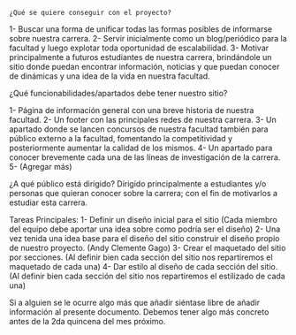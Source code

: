 	¿Qué se quiere conseguir con el proyecto? 
1-	Buscar una forma de unificar todas las formas posibles de informarse sobre nuestra carrera.
2-	Servir inicialmente como un blog/periódico para la facultad y luego explotar toda oportunidad de escalabilidad.
3-	Motivar principalmente a futuros estudiantes de nuestra carrera, brindándole un sitio donde puedan encontrar información, noticias y que puedan conocer de dinámicas y una idea de la vida en nuestra facultad.

¿Qué funcionabilidades/apartados debe tener nuestro sitio?

1-	Página de información general con una breve historia de nuestra facultad.
2-	Un footer con las principales redes de nuestra carrera.
3-	Un apartado donde se lancen concursos de nuestra facultad también para público externo a la facultad, fomentando la competitividad y posteriormente aumentar la calidad de los mismos.
4-	Un apartado para conocer brevemente cada una de las líneas de investigación de la carrera.
5-	(Agregar más)

¿A qué público está dirigido?
Dirigido principalmente a estudiantes y/o personas que quieran conocer sobre la carrera; con el fin de motivarlos a estudiar esta carrera.

Tareas Principales:
1-	Definir un diseño inicial para el sitio (Cada miembro del equipo debe aportar una idea sobre como podría ser el diseño)
2-	Una vez tenida una idea base para el diseño del sitio construir el diseño propio de nuestro proyecto. (Andy Clemente Gago)
3-	Crear el maquetado del sitio por secciones. (Al definir bien cada sección del sitio nos repartiremos el maquetado de cada una)
4-	Dar estilo al diseño de cada sección del sitio. (Al definir bien cada sección del sitio nos repartiremos el estilizado de cada una)


Si a alguien se le ocurre algo más que añadir siéntase libre de añadir información al presente documento.
Debemos tener algo más concreto antes de la 2da quincena del mes próximo.
